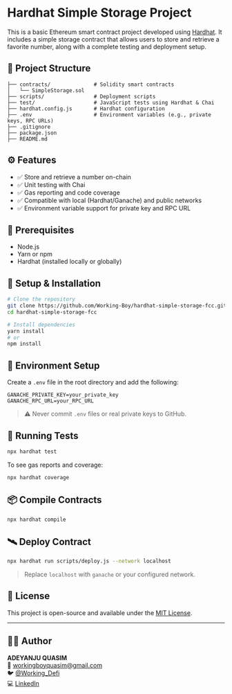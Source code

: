 # Hardhat Simple Storage Project

This is a basic Ethereum smart contract project developed using [Hardhat](https://hardhat.org/). It includes a simple storage contract that allows users to store and retrieve a favorite number, along with a complete testing and deployment setup.

## 📁 Project Structure

```
├── contracts/              # Solidity smart contracts
│   └── SimpleStorage.sol
├── scripts/                # Deployment scripts
├── test/                   # JavaScript tests using Hardhat & Chai
├── hardhat.config.js       # Hardhat configuration
├── .env                    # Environment variables (e.g., private keys, RPC URLs)
├── .gitignore
├── package.json
├── README.md
```

## ⚙️ Features

- ✅ Store and retrieve a number on-chain
- ✅ Unit testing with Chai
- ✅ Gas reporting and code coverage
- ✅ Compatible with local (Hardhat/Ganache) and public networks
- ✅ Environment variable support for private key and RPC URL

## 🔧 Prerequisites

- Node.js
- Yarn or npm
- Hardhat (installed locally or globally)

## 🚀 Setup & Installation

```bash
# Clone the repository
git clone https://github.com/Working-Boy/hardhat-simple-storage-fcc.git
cd hardhat-simple-storage-fcc

# Install dependencies
yarn install
# or
npm install
```

## 🔐 Environment Setup

Create a `.env` file in the root directory and add the following:

```env
GANACHE_PRIVATE_KEY=your_private_key
GANACHE_RPC_URL=your_RPC_URL
```

> ⚠️ Never commit `.env` files or real private keys to GitHub.

## 🧪 Running Tests

```bash
npx hardhat test
```

To see gas reports and coverage:

```bash
npx hardhat coverage
```

## 📦 Compile Contracts

```bash
npx hardhat compile
```

## 🛰️ Deploy Contract

```bash
npx hardhat run scripts/deploy.js --network localhost
```

> Replace `localhost` with `ganache` or your configured network.

## 📄 License

This project is open-source and available under the [MIT License](LICENSE).

---

## 👨‍💻 Author

**ADEYANJU QUASIM**  
📧 workingboyquasim@gmail.com  
🐦 [@Working_Defi](https://twitter.com/Working_Defi)  
💻 [LinkedIn](https://linkedin.com/in/your-link)
